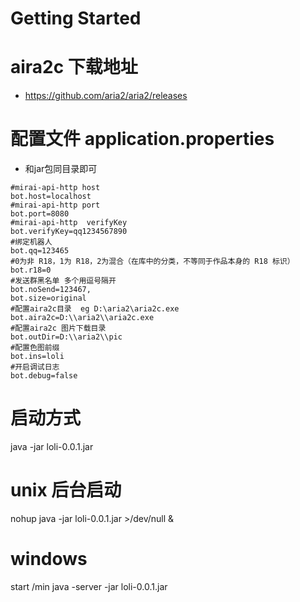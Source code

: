 # Getting Started

# aira2c 下载地址
* https://github.com/aria2/aria2/releases


# 配置文件  application.properties  
 * 和jar包同目录即可
````
#mirai-api-http host
bot.host=localhost
#mirai-api-http port
bot.port=8080
#mirai-api-http  verifyKey
bot.verifyKey=qq1234567890
#绑定机器人
bot.qq=123465
#0为非 R18，1为 R18，2为混合（在库中的分类，不等同于作品本身的 R18 标识）
bot.r18=0
#发送群黑名单 多个用逗号隔开
bot.noSend=123467,
bot.size=original
#配置aira2c目录  eg D:\aria2\aria2c.exe
bot.aira2c=D:\\aria2\\aria2c.exe
#配置aira2c 图片下载目录
bot.outDir=D:\\aria2\\pic
#配置色图前缀
bot.ins=loli
#开启调试日志
bot.debug=false

````
# 启动方式
 java -jar loli-0.0.1.jar
# unix 后台启动
 nohup java -jar loli-0.0.1.jar >/dev/null &
# windows 
start /min java -server  -jar  loli-0.0.1.jar
